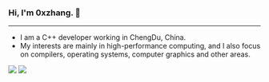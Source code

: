 ### Hi, I'm 0xzhang. 👋
---
- I am a C++ developer working in ChengDu, China.
- My interests are mainly in high-performance computing, and I also focus on compilers, operating systems, computer graphics and other areas.
<!--
**0xzhang/0xzhang** is a ✨ _special_ ✨ repository because its `README.md` (this file) appears on your GitHub profile.

Here are some ideas to get you started:

- 🔭 I’m currently working on ...
- 🌱 I’m currently learning ...
- 👯 I’m looking to collaborate on ...
- 🤔 I’m looking for help with ...
- 💬 Ask me about ...
- 📫 How to reach me: ...
- 😄 Pronouns: ...
- ⚡ Fun fact: ...

[![0xzhang's GitHub stats](https://github-readme-stats.vercel.app/api?username=0xzhang&show_icons=true&theme=buefy)]()
[![Top Langs](https://github-readme-stats.vercel.app/api/top-langs/?username=0xzhang&layout=compact)]()
-->


<p>
	<img src="https://github-readme-stats.vercel.app/api?username=0xzhang&show_icons=true&theme=buefy&hide_border=true">
	<img src="https://github-readme-stats.vercel.app/api/top-langs/?username=0xzhang&layout=compact&hide_border=true">
</p>
